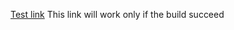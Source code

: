 
[Test link](https://mf-geoadmin3.int.bgdi.ch/[BRANCH_NAME]/index.html)
This link will work only if the build succeed
